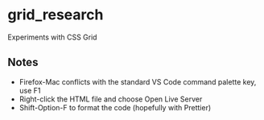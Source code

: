 # grid_research
Experiments with CSS Grid

## Notes

- Firefox-Mac conflicts with the standard VS Code command palette key, use F1
- Right-click the HTML file and choose Open Live Server
- Shift-Option-F to format the code (hopefully with Prettier)
